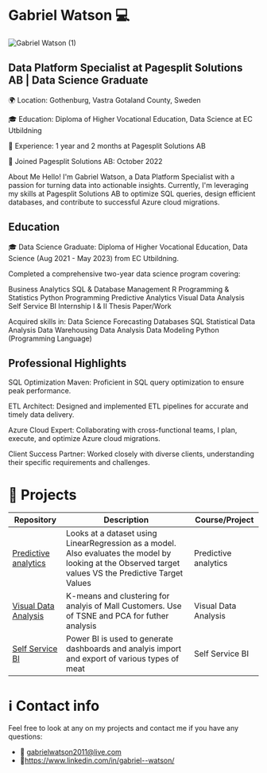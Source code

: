 # Gabriel Watson :computer:
![Gabriel Watson (1)](https://user-images.githubusercontent.com/97103827/235610221-073d5278-928f-4b70-ae49-a7c82ea4e235.png)

## Data Platform Specialist at Pagesplit Solutions AB | Data Science Graduate

🌍 Location: Gothenburg, Vastra Gotaland County, Sweden

🎓 Education: Diploma of Higher Vocational Education, Data Science at EC Utbildning

📅 Experience: 1 year and 2 months at Pagesplit Solutions AB

📆 Joined Pagesplit Solutions AB: October 2022

About Me
Hello! I'm Gabriel Watson, a Data Platform Specialist with a passion for turning data into actionable insights. Currently, I'm leveraging my skills at Pagesplit Solutions AB to optimize SQL queries, design efficient databases, and contribute to successful Azure cloud migrations.

## Education
🎓 Data Science Graduate: Diploma of Higher Vocational Education, Data Science (Aug 2021 - May 2023) from EC Utbildning.

Completed a comprehensive two-year data science program covering:

Business Analytics
SQL & Database Management
R Programming & Statistics
Python Programming
Predictive Analytics
Visual Data Analysis
Self Service BI
Internship I & II
Thesis Paper/Work

Acquired skills in:
Data Science
Forecasting
Databases
SQL
Statistical Data Analysis
Data Warehousing
Data Analysis
Data Modeling
Python (Programming Language)

## Professional Highlights
SQL Optimization Maven: Proficient in SQL query optimization to ensure peak performance.

ETL Architect: Designed and implemented ETL pipelines for accurate and timely data delivery.

Azure Cloud Expert: Collaborating with cross-functional teams, I plan, execute, and optimize Azure cloud migrations.

Client Success Partner: Worked closely with diverse clients, understanding their specific requirements and challenges.

# 👜 Projects 
| Repository | Description | Course/Project |
| --- | --- | --- |
| [Predictive analytics](https://github.com/GabrielWatson1/Prediktiv_Analys) | Looks at a dataset using LinearRegression as a model. Also evaluates the model by looking at the Observed target values VS the Predictive Target Values | Predictive analytics |
| [Visual Data Analysis](https://github.com/GabrielWatson1/VisuellData_Analys) | K-means and clustering for analyis of Mall Customers. Use of TSNE and PCA for futher analysis | Visual Data Analysis |
| [Self Service BI](https://github.com/GabrielWatson1/SSBI) | Power BI is used to generate dashboards and analyis import and export of various types of meat | Self Service BI |


#  ℹ️ Contact info

Feel free to look at any on my projects and contact me if you have any questions:
- 📧 gabrielwatson2011@live.com 
- 🔗https://www.linkedin.com/in/gabriel--watson/
<!--
**GabrielWatson1![Gabriel Watson](https://user-images.githubusercontent.com/97103827/235609283-706def0d-feab-42ea-bb0a-f8f1652166e4.png)
/GabrielWatson1** is a ✨ _special_ ✨ repository because its `README.md` (this file) appears on your GitHub profile.

Here are some ideas to get you started:

- 🔭 I’m currently working on ...
- 🌱 I’m currently learning ...
- 👯 I’m looking to collaborate on ...
- 🤔 I’m looking for help with ...
- 💬 Ask me about ...
- 📫 How to reach me: ...
- 😄 Pronouns: ...
- ⚡ Fun fact: ...
-->

